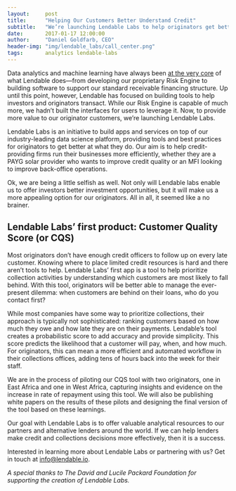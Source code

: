 ```yaml
---
layout:     post
title:      "Helping Our Customers Better Understand Credit"
subtitle:   "We’re launching Lendable Labs to help originators get better at what they do."
date:       2017-01-17 12:00:00
author:     "Daniel Goldfarb, CEO"
header-img: "img/lendable_labs/call_center.png"
tags:       analytics lendable-labs
---
```



Data analytics and machine learning have always been <a href = "{{ site.baseurl }}/2016/05/17/era/">at the very core</a> of what Lendable does—from developing our proprietary Risk Engine to building software to support our standard receivable financing structure. Up until this point, however, Lendable has focused on building tools to help investors and originators transact. While our Risk Engine is capable of much more, we hadn’t built the interfaces for users to leverage it. Now, to provide more value to our originator customers, we’re launching Lendable Labs.

Lendable Labs is an initiative to build apps and services on top of our industry-leading data science platform, providing tools and best practices for originators to get better at what they do. Our aim is to help credit-providing firms run their businesses more efficiently, whether they are a PAYG solar provider who wants to improve credit quality or an MFI looking to improve back-office operations.

Ok, we are being a little selfish as well. Not only will Lendable labs enable us to offer investors better investment opportunities, but it will make us a more appealing option for our originators. All in all, it seemed like a no brainer.

## Lendable Labs’ first product: Customer Quality Score (or CQS)

Most originators don’t have enough credit officers to follow up on every late customer. Knowing where to place limited credit  resources is hard and there aren’t tools to help. Lendable Labs’ first app is a tool to help prioritize collection activities by understanding which customers are most likely to fall behind. With this tool, originators will be better able to manage the ever-present dilemma: when customers are behind on their loans, who do you contact first? 

While most companies have some way to prioritize collections, their approach is typically not sophisticated: ranking customers based on how much they owe and how late they are on their payments. Lendable’s tool creates a probabilistic score to add accuracy and provide simplicity. This score predicts the likelihood that a customer will pay, when, and how much. For originators, this can mean a more efficient and automated workflow in their collections offices, adding tens of hours back into the week for their staff. 

We are in the process of piloting our CQS tool with two originators, one in East Africa and one in West Africa, capturing insights and evidence on the increase in  rate of repayment using this tool. We will also be publishing white papers on the results of these pilots and designing the final version of the tool based on these learnings. 

Our goal with Lendable Labs is to offer valuable analytical resources to our partners and alternative lenders around the world. If we can help lenders make credit and collections decisions more effectively, then it is a success.  

Interested in learning more about Lendable Labs or partnering with us? Get in touch at <a href="mailto:info@lendable.io?Subject=Lendable%20Labs" target="_top">info@lendable.io</a>. 

_A special thanks to The David and Lucile Packard Foundation for supporting the creation of Lendable Labs._


